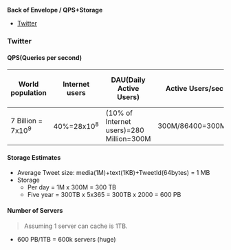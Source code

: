 **Back of Envelope / QPS+Storage**
- [Twitter](#t)

<a name=t></a>
### Twitter
#### QPS(Queries per second)
|World population|Internet users|DAU(Daily Active Users)|Active Users/sec (Tweets/sec)|Peak Day Tweets (`*2`)|
|---|---|---|---|---|
|7 Billion = 7x10<sup>9</sup>|40%=28x10<sup>8</sup>|(10% of Internet users)=280 Million=300M|300M/86400=300M/100000=3000|~6000|

#### Storage Estimates
- Average Tweet size: media(1M)+text(1KB)+TweetId(64bytes) = 1 MB
- Storage
  - Per day = 1M x 300M = 300 TB
  - Five year = 300TB x 5x365 = 300TB x 2000 = 600 PB

#### Number of Servers
> Assuming 1 server can cache is 1TB. 
- 600 PB/1TB = 600k servers (huge)
